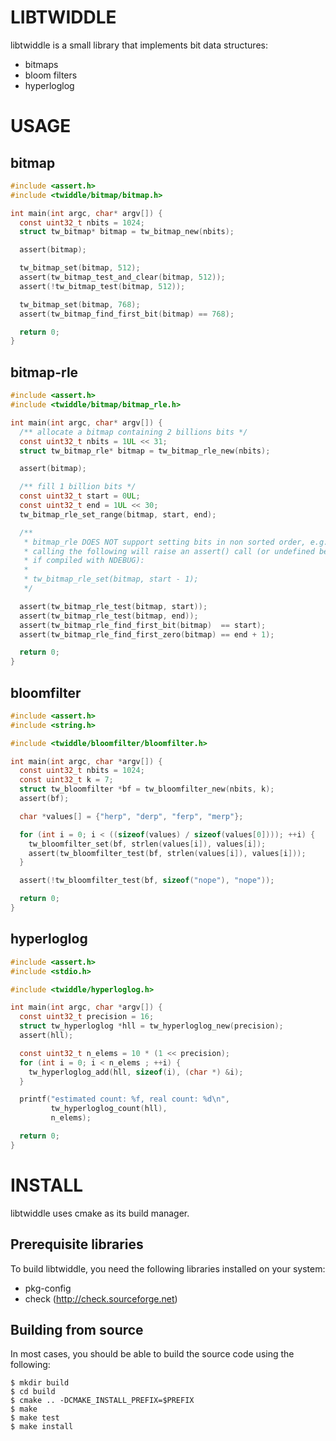 LIBTWIDDLE
==========

libtwiddle is a small library that implements bit data structures:

  * bitmaps
  * bloom filters
  * hyperloglog

USAGE
=====

bitmap
------

```C
#include <assert.h>
#include <twiddle/bitmap/bitmap.h>

int main(int argc, char* argv[]) {
  const uint32_t nbits = 1024;
  struct tw_bitmap* bitmap = tw_bitmap_new(nbits);

  assert(bitmap);

  tw_bitmap_set(bitmap, 512);
  assert(tw_bitmap_test_and_clear(bitmap, 512));
  assert(!tw_bitmap_test(bitmap, 512));

  tw_bitmap_set(bitmap, 768);
  assert(tw_bitmap_find_first_bit(bitmap) == 768);

  return 0;
}
```

bitmap-rle
------

```C
#include <assert.h>
#include <twiddle/bitmap/bitmap_rle.h>

int main(int argc, char* argv[]) {
  /** allocate a bitmap containing 2 billions bits */
  const uint32_t nbits = 1UL << 31;
  struct tw_bitmap_rle* bitmap = tw_bitmap_rle_new(nbits);

  assert(bitmap);

  /** fill 1 billion bits */
  const uint32_t start = 0UL;
  const uint32_t end = 1UL << 30;
  tw_bitmap_rle_set_range(bitmap, start, end);

  /**
   * bitmap_rle DOES NOT support setting bits in non sorted order, e.g.
   * calling the following will raise an assert() call (or undefined behaviour
   * if compiled with NDEBUG):
   *
   * tw_bitmap_rle_set(bitmap, start - 1);
   */

  assert(tw_bitmap_rle_test(bitmap, start));
  assert(tw_bitmap_rle_test(bitmap, end));
  assert(tw_bitmap_rle_find_first_bit(bitmap)  == start);
  assert(tw_bitmap_rle_find_first_zero(bitmap) == end + 1);

  return 0;
}
```

bloomfilter
-----------

```C
#include <assert.h>
#include <string.h>

#include <twiddle/bloomfilter/bloomfilter.h>

int main(int argc, char *argv[]) {
  const uint32_t nbits = 1024;
  const uint32_t k = 7;
  struct tw_bloomfilter *bf = tw_bloomfilter_new(nbits, k);
  assert(bf);

  char *values[] = {"herp", "derp", "ferp", "merp"};

  for (int i = 0; i < ((sizeof(values) / sizeof(values[0]))); ++i) {
    tw_bloomfilter_set(bf, strlen(values[i]), values[i]);
    assert(tw_bloomfilter_test(bf, strlen(values[i]), values[i]));
  }

  assert(!tw_bloomfilter_test(bf, sizeof("nope"), "nope"));

  return 0;
}
```

hyperloglog
-----------

```C
#include <assert.h>
#include <stdio.h>

#include <twiddle/hyperloglog.h>

int main(int argc, char *argv[]) {
  const uint32_t precision = 16;
  struct tw_hyperloglog *hll = tw_hyperloglog_new(precision);
  assert(hll);

  const uint32_t n_elems = 10 * (1 << precision);
  for (int i = 0; i < n_elems ; ++i) {
    tw_hyperloglog_add(hll, sizeof(i), (char *) &i);
  }

  printf("estimated count: %f, real count: %d\n",
         tw_hyperloglog_count(hll),
         n_elems);

  return 0;
}
```

INSTALL
=======

libtwiddle uses cmake as its build manager.

Prerequisite libraries
----------------------

To build libtwiddle, you need the following libraries installed on
your system:

  * pkg-config
  * check (http://check.sourceforge.net)

Building from source
--------------------

In most cases, you should be able to build the source code using the following:

    $ mkdir build
    $ cd build
    $ cmake .. -DCMAKE_INSTALL_PREFIX=$PREFIX
    $ make
    $ make test
    $ make install
